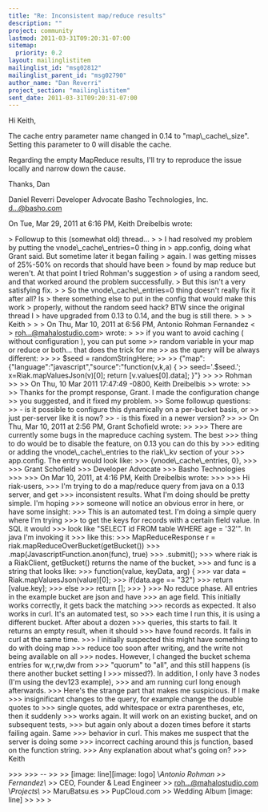 ```yaml
---
title: "Re: Inconsistent map/reduce results"
description: ""
project: community
lastmod: 2011-03-31T09:20:31-07:00
sitemap:
  priority: 0.2
layout: mailinglistitem
mailinglist_id: "msg02812"
mailinglist_parent_id: "msg02790"
author_name: "Dan Reverri"
project_section: "mailinglistitem"
sent_date: 2011-03-31T09:20:31-07:00
---
```



Hi Keith,

The cache entry parameter name changed in 0.14 to "map\\_cache\\_size". Setting
this parameter to 0 will disable the cache.

Regarding the empty MapReduce results, I'll try to reproduce the issue
locally and narrow down the cause.

Thanks,
Dan

Daniel Reverri
Developer Advocate
Basho Technologies, Inc.
d...@basho.com


On Tue, Mar 29, 2011 at 6:16 PM, Keith Dreibelbis wrote:

&gt; Followup to this (somewhat old) thread...
&gt;
&gt; I had resolved my problem by putting the vnode\\_cache\\_entries=0 thing in
&gt; app.config, doing what Grant said. But sometime later it began failing
&gt; again. I was getting misses of 25%-50% on records that should have been
&gt; found by map reduce but weren't. At that point I tried Rohman's suggestion
&gt; of using a random seed, and that worked around the problem successfully.
&gt; But this isn't a very satisfying fix.
&gt;
&gt; So the vnode\\_cache\\_entries=0 thing doesn't really fix it after all? Is
&gt; there something else to put in the config that would make this work
&gt; properly, without the random seed hack? BTW since the original thread I
&gt; have upgraded from 0.13 to 0.14, and the bug is still there.
&gt;
&gt;
&gt; Keith
&gt;
&gt;
&gt; On Thu, Mar 10, 2011 at 6:56 PM, Antonio Rohman Fernandez &lt;
&gt; roh...@mahalostudio.com&gt; wrote:
&gt;
&gt;&gt; if you want to avoid caching ( without configuration ), you can put some
&gt;&gt; random variable in your map or reduce or both... that does the trick for me
&gt;&gt; as the query will be always different:
&gt;&gt;
&gt;&gt; $seed = randomStringHere;
&gt;&gt;
&gt;&gt; {"map":{"language":"javascript","source":"function(v,k,a) {
&gt;&gt; seed='.$seed.'; x=Riak.mapValuesJson(v)[0]; return [v.values[0].data]; }"}
&gt;&gt;
&gt;&gt; Rohman
&gt;&gt;
&gt;&gt; On Thu, 10 Mar 2011 17:47:49 -0800, Keith Dreibelbis 
&gt;&gt; wrote:
&gt;&gt;
&gt;&gt; Thanks for the prompt response, Grant. I made the configuration change
&gt;&gt; you suggested, and it fixed my problem.
&gt;&gt; Some followup questions:
&gt;&gt; - is it possible to configure this dynamically on a per-bucket basis, or
&gt;&gt; just per-server like it is now?
&gt;&gt; - is this fixed in a newer version?
&gt;&gt;
&gt;&gt; On Thu, Mar 10, 2011 at 2:56 PM, Grant Schofield  wrote:
&gt;&gt;
&gt;&gt;&gt; There are currently some bugs in the mapreduce caching system. The best
&gt;&gt;&gt; thing to do would be to disable the feature, on 0.13 you can do this by
&gt;&gt;&gt; editing or adding the vnode\\_cache\\_entries to the riak\\_kv section of your
&gt;&gt;&gt; app.config. The entry would look like:
&gt;&gt;&gt; {vnode\\_cache\\_entries, 0},
&gt;&gt;&gt;
&gt;&gt;&gt; Grant Schofield
&gt;&gt;&gt; Developer Advocate
&gt;&gt;&gt; Basho Technologies
&gt;&gt;&gt;
&gt;&gt;&gt; On Mar 10, 2011, at 4:16 PM, Keith Dreibelbis wrote:
&gt;&gt;&gt;
&gt;&gt;&gt; Hi riak-users,
&gt;&gt;&gt; I'm trying to do a map/reduce query from java on a 0.13 server, and get
&gt;&gt;&gt; inconsistent results. What I'm doing should be pretty simple. I'm hoping
&gt;&gt;&gt; someone will notice an obvious error in here, or have some insight:
&gt;&gt;&gt; This is an automated test. I'm doing a simple query where I'm trying
&gt;&gt;&gt; to get the keys for records with a certain field value. In SQL it would
&gt;&gt;&gt; look like "SELECT id FROM table WHERE age = '32'". In java I'm invoking it
&gt;&gt;&gt; like this:
&gt;&gt;&gt; MapReduceResponse r = riak.mapReduceOverBucket(getBucket())
&gt;&gt;&gt; .map(JavascriptFunction.anon(func), true)
&gt;&gt;&gt; .submit();
&gt;&gt;&gt; where riak is a RiakClient, getBucket() returns the name of the bucket,
&gt;&gt;&gt; and func is a string that looks like:
&gt;&gt;&gt; function(value, keyData, arg) {
&gt;&gt;&gt; var data = Riak.mapValuesJson(value)[0];
&gt;&gt;&gt; if(data.age == "32")
&gt;&gt;&gt; return [value.key];
&gt;&gt;&gt; else
&gt;&gt;&gt; return [];
&gt;&gt;&gt; }
&gt;&gt;&gt; No reduce phase. All entries in the example bucket are json and have
&gt;&gt;&gt; an age field. This initially works correctly, it gets back the matching
&gt;&gt;&gt; records as expected. It also works in curl. It's an automated test, so
&gt;&gt;&gt; each time I run this, it is using a different bucket. After about a dozen
&gt;&gt;&gt; queries, this starts to fail. It returns an empty result, when it should
&gt;&gt;&gt; have found records. It fails in curl at the same time.
&gt;&gt;&gt; I initially suspected this might have something to do with doing map
&gt;&gt;&gt; reduce too soon after writing, and the write not being available on all
&gt;&gt;&gt; nodes. However, I changed the bucket schema entries for w,r,rw,dw from
&gt;&gt;&gt; "quorum" to "all", and this still happens (is there another bucket setting I
&gt;&gt;&gt; missed?). In addition, I only have 3 nodes (I'm using the dev123 example),
&gt;&gt;&gt; and am running curl long enough afterwards.
&gt;&gt;&gt; Here's the strange part that makes me suspicious. If I make
&gt;&gt;&gt; insignificant changes to the query, for example change the double quotes to
&gt;&gt;&gt; single quotes, add whitespace or extra parentheses, etc, then it suddenly
&gt;&gt;&gt; works again. It will work on an existing bucket, and on subsequent tests,
&gt;&gt;&gt; but again only about a dozen times before it starts failing again. Same
&gt;&gt;&gt; behavior in curl. This makes me suspect that the server is doing some
&gt;&gt;&gt; incorrect caching around this js function, based on the function string.
&gt;&gt;&gt; Any explanation about what's going on?
&gt;&gt;&gt; Keith

&gt;&gt;&gt;
&gt;&gt;&gt; --
&gt;&gt;
&gt;&gt; [image: line][image: logo]  \\*Antonio Rohman 
&gt;&gt; Fernandez\\*
&gt;&gt; CEO, Founder & Lead Engineer
&gt;&gt; roh...@mahalostudio.com \\*Projects\\*
&gt;&gt; MaruBatsu.es 
&gt;&gt; PupCloud.com 
&gt;&gt; Wedding Album [image: line]
&gt;&gt;
&gt;&gt;
&gt;

